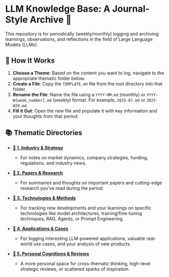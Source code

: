 # LLM Knowledge Base: A Journal-Style Archive 🧠

This repository is for periodically (weekly/monthly) logging and archiving learnings, observations, and reflections in the field of Large Language Models (LLMs).

## 🚀 How It Works

1.  **Choose a Theme**: Based on the content you want to log, navigate to the appropriate thematic folder below.
2.  **Create a File**: Copy the `TEMPLATE.md` file from the root directory into that folder.
3.  **Rename the File**: Name the file using a `YYYY-MM.md` (monthly) or `YYYY-W[week_number].md` (weekly) format. For example, `2025-07.md` or `2025-W29.md`.
4.  **Fill it Out**: Open the new file and populate it with key information and your thoughts from that period.

## 📚 Thematic Directories

* **[📁 1. Industry & Strategy](./1_Industry_and_Strategy/)**
    * For notes on market dynamics, company strategies, funding, regulations, and industry news.

* **[📁 2. Papers & Research](./2_Papers_and_Research/)**
    * For summaries and thoughts on important papers and cutting-edge research you've read during the period.

* **[📁 3. Technologies & Methods](./3_Technologies_and_Methods/)**
    * For tracking new developments and your learnings on specific technologies like model architectures, training/fine-tuning techniques, RAG, Agents, or Prompt Engineering.

* **[📁 4. Applications & Cases](./4_Applications_and_Cases/)**
    * For logging interesting LLM-powered applications, valuable real-world use cases, and your analysis of new products.

* **[📁 5. Personal Cognitions & Reviews](./5_Personal_Cognitions_and_Reviews/)**
    * A more personal space for cross-thematic thinking, high-level strategic reviews, or scattered sparks of inspiration.